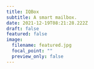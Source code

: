 ```yaml
---
title: IQBox
subtitle: A smart mailbox.
date: 2021-12-19T08:21:28.222Z
draft: false
featured: false
image:
  filename: featured.jpg
  focal_point: ""
  preview_only: false
---
```

